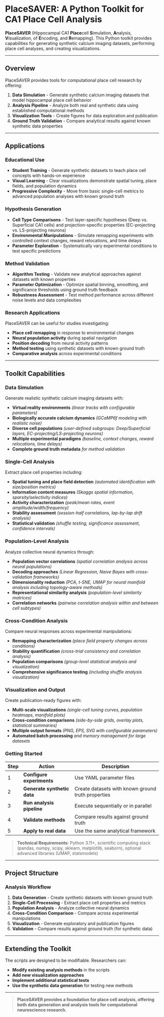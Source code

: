 # PlaceSAVER: A Python Toolkit for CA1 Place Cell Analysis

**PlaceSAVER** (Hippocampal CA1 **Place**cell **S**imulation, **A**nalysis, **V**isualization, of **E**ncoding, and **R**emapping). This Python toolkit provides capabilities for generating synthetic calcium imaging datasets, performing place cell analyses, and creating visualizations.

---

## Overview

PlaceSAVER provides tools for computational place cell research by offering:

1. **Data Simulation** - Generate synthetic calcium imaging datasets that model hippocampal place cell behavior
2. **Analysis Pipeline** - Analyze both real and synthetic data using established computational methods  
3. **Visualization Tools** - Create figures for data exploration and publication
4. **Ground Truth Validation** - Compare analytical results against known synthetic data properties

---

## Applications

### Educational Use
- **Student Training** - Generate synthetic datasets to teach place cell concepts with hands-on experience
- **Visual Learning** - Clear visualizations demonstrate spatial tuning, place fields, and population dynamics  
- **Progressive Complexity** - Move from basic single-cell metrics to advanced population analyses with known ground truth

### Hypothesis Generation
- **Cell Type Comparisons** - Test layer-specific hypotheses (Deep vs. Superficial CA1 cells) and projection-specific properties (EC-projecting vs. LS-projecting neurons)
- **Environmental Manipulations** - Simulate remapping experiments with controlled context changes, reward relocations, and time delays
- **Parameter Exploration** - Systematically vary experimental conditions to test specific predictions

### Method Validation
- **Algorithm Testing** - Validate new analytical approaches against datasets with known properties
- **Parameter Optimization** - Optimize spatial binning, smoothing, and significance thresholds using ground truth feedback
- **Robustness Assessment** - Test method performance across different noise levels and data complexities

### Research Applications
PlaceSAVER can be useful for studies investigating:
- **Place cell remapping** in response to environmental changes
- **Neural population activity** during spatial navigation
- **Position decoding** from neural activity patterns
- **Method testing** using synthetic datasets with known ground truth
- **Comparative analysis** across experimental conditions

---

## Toolkit Capabilities

### Data Simulation
Generate realistic synthetic calcium imaging datasets with:

- **Virtual reality environments** *(linear tracks with configurable parameters)*
- **Biologically accurate calcium dynamics** *(GCaMP6f modeling with realistic noise)*
- **Diverse cell populations** *(user-defined subgroups: Deep/Superficial layers, EC-projecting/LS-projecting neurons)*
- **Multiple experimental paradigms** *(baseline, context changes, reward relocations, time delays)*
- **Complete ground truth metadata** *for method validation*

### Single-Cell Analysis  
Extract place cell properties including:

- **Spatial tuning and place field detection** *(automated identification with size/position metrics)*
- **Information content measures** *(Skaggs spatial information, sparsity/selectivity indices)*
- **Activity characterization** *(peak/mean rates, event amplitude/width/frequency)*
- **Stability assessment** *(session-half correlations, lap-by-lap drift analysis)*
- **Statistical validation** *(shuffle testing, significance assessment, confidence intervals)*

### Population-Level Analysis
Analyze collective neural dynamics through:

- **Population vector correlations** *(spatial correlation analysis across neural populations)*
- **Decoding approaches** *(Linear Regression, Naive Bayes with cross-validation frameworks)*
- **Dimensionality reduction** *(PCA, t-SNE, UMAP for neural manifold analysis including topology-aware methods)*
- **Representational similarity analysis** *(population-level similarity matrices)*
- **Correlation networks** *(pairwise correlation analysis within and between cell subtypes)*

### Cross-Condition Analysis
Compare neural responses across experimental manipulations:

- **Remapping characterization** *(place field property changes across conditions)*
- **Stability quantification** *(cross-trial consistency and correlation analysis)*
- **Population comparisons** *(group-level statistical analysis and visualization)*
- **Comprehensive significance testing** *(including shuffle analysis visualization)*

### Visualization and Output
Create publication-ready figures with:

- **Multi-scale visualizations** *(single-cell tuning curves, population heatmaps, manifold plots)*
- **Cross-condition comparisons** *(side-by-side grids, overlay plots, statistical summaries)*
- **Multiple output formats** *(PNG, EPS, SVG with configurable parameters)*
- **Automated batch processing** *and memory management for large datasets*

### Getting Started

| Step | Action | Description |
|------|--------|-------------|
| 1 | **Configure experiments** | Use YAML parameter files |
| 2 | **Generate synthetic data** | Create datasets with known ground truth properties |
| 3 | **Run analysis pipeline** | Execute sequentially or in parallel |
| 4 | **Validate methods** | Compare results against ground truth |
| 5 | **Apply to real data** | Use the same analytical framework |

> **Technical Requirements**: Python 3.11+, scientific computing stack (pandas, numpy, scipy, sklearn, matplotlib, seaborn), optional advanced libraries (UMAP, statsmodels)

---

## Project Structure

### Analysis Workflow

1. **Data Generation** - Create synthetic datasets with known ground truth
2. **Single-Cell Processing** - Extract place cell properties and metrics
3. **Population Analysis** - Analyze collective neural dynamics
4. **Cross-Condition Comparison** - Compare across experimental manipulations
5. **Visualization** - Generate exploratory and publication figures
6. **Validation** - Compare results against ground truth (for synthetic data)

---

## Extending the Toolkit

The scripts are designed to be modifiable. Researchers can:

- **Modify existing analysis methods** in the scripts
- **Add new visualization approaches**
- **Implement additional statistical tests**
- **Use the synthetic data generation** for testing new methods

---

> **PlaceSAVER provides a foundation for place cell analysis, offering both data generation and analysis tools for computational neuroscience research.** 
